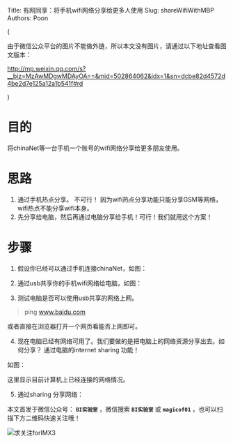 Title:  有网同享：将手机wifi网络分享给更多人使用
Slug:  shareWifiWithMBP
Authors: Poon


(

由于微信公众平台的图片不能做外链，所以本文没有图片，请通过以下地址查看图文版本：

http://mp.weixin.qq.com/s?__biz=MzAwMDgwMDAyOA==&mid=502864062&idx=1&sn=dcbe82d4572d4be2d7e125a12a1b541f#rd

)

# 目的

将chinaNet等一台手机一个账号的wifi网络分享给更多朋友使用。

# 思路 

1. 通过手机热点分享。 不可行！ 因为wifi热点分享功能只能分享GSM等网络，wifi热点不能分享wifi本身。
2. 先分享给电脑，然后再通过电脑分享给手机！可行！我们就用这个方案！

# 步骤

1. 假设你已经可以通过手机连接chinaNet，如图：

2. 通过usb共享你的手机wifi网络给电脑，如图：

3. 测试电脑是否可以使用usb共享的网络上网。

> ping www.baidu.com

或者直接在浏览器打开一个网页看能否上网即可。

4. 现在电脑已经有网络可用了。我们要做的是把电脑上的网络资源分享出去。如何分享？ 通过电脑的internet sharing 功能！

如图：

这里显示目前计算机上已经连接的网络情况。


5. 通过sharing 分享网络：


本文首发于微信公众号： **`BI实验室`** ，微信搜索 **`BI实验室`** 或 **`magicof01`** ，也可以扫描下方二维码快速关注哦！

![求关注forIMX3](http://www.imx3.com/img/weixin_bi_common/sdr_code_tree.png)



